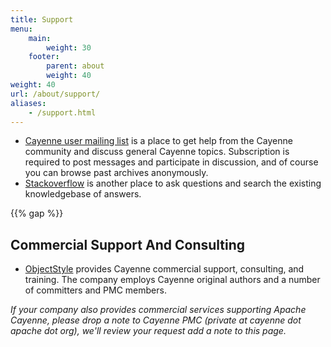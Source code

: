 ```yaml
---
title: Support
menu: 
    main:
        weight: 30   
    footer:
        parent: about
        weight: 40  
weight: 40
url: /about/support/
aliases:
    - /support.html
---
```


* [Cayenne user mailing list](/mailing-lists.html) is a place to get help from the Cayenne community and discuss general Cayenne topics. 
Subscription is required to post messages and participate in discussion, and of course you can browse past archives anonymously.
* [Stackoverflow](https://stackoverflow.com/questions/tagged/apache-cayenne) is another place to ask questions and search the existing knowledgebase of answers.

{{% gap %}}


## Commercial Support And Consulting

* [ObjectStyle](https://www.objectstyle.com/cayenne-consulting) provides Cayenne commercial support, consulting, 
and training. The company employs Cayenne original authors and a number of committers and PMC members.

_If your company also provides commercial services supporting Apache Cayenne, please drop a note to Cayenne PMC 
(private at cayenne dot apache dot org), we'll review your request add a note to this page._

